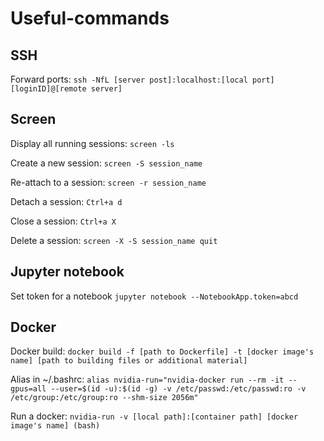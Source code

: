 # Useful-commands

## SSH

Forward ports:
`ssh -NfL [server post]:localhost:[local port] [loginID]@[remote server]`

## Screen

Display all running sessions:
`screen -ls`

Create a new session:
`screen -S session_name`

Re-attach to a session:
`screen -r session_name`

Detach a session:
`Ctrl+a d`

Close a session: 
`Ctrl+a X`

Delete a session:
`screen -X -S session_name quit`

## Jupyter notebook

Set token for a notebook
`jupyter notebook --NotebookApp.token=abcd`

## Docker

Docker build:
`docker build -f [path to Dockerfile] -t [docker image's name] [path to building files or additional material]`

Alias in ~/.bashrc:
`alias nvidia-run="nvidia-docker run --rm -it --gpus=all --user=$(id -u):$(id -g) -v /etc/passwd:/etc/passwd:ro -v /etc/group:/etc/group:ro --shm-size 2056m"`

Run a docker:
`nvidia-run -v [local path]:[container path] [docker image's name] (bash)`
